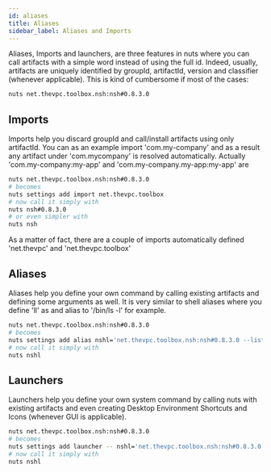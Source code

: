 ```yaml
---
id: aliases
title: Aliases
sidebar_label: Aliases and Imports
---
```


Aliases, Imports and launchers, are three features in nuts where you can call artifacts with a simple word instead of using the full id. Indeed, usually, artifacts are uniquely identified by groupId, artifactId, version and classifier (whenever applicable). This is kind of cumbersome if most of the cases:

```bash
nuts net.thevpc.toolbox.nsh:nsh#0.8.3.0
```

## Imports
Imports help you discard groupId and call/install artifacts using only artifactId. You can as an example
import 'com.my-company' and as a result any artifact under 'com.mycompany' is resolved automatically.
Actually 'com.my-company:my-app' and 'com.my-company.my-app:my-app' are

```bash
nuts net.thevpc.toolbox.nsh:nsh#0.8.3.0
# becomes
nuts settings add import net.thevpc.toolbox
# now call it simply with
nuts nsh#0.8.3.0
# or even simpler with
nuts nsh
```
As a matter of fact, there are a couple of imports automatically defined 'net.thevpc' and 'net.thevpc.toolbox' 

## Aliases
Aliases help you define your own command by calling existing artifacts and defining some arguments as well. It is very similar to shell aliases where you define 'll' as and alias to '/bin/ls -l' for example.

```bash
nuts net.thevpc.toolbox.nsh:nsh#0.8.3.0
# becomes
nuts settings add alias nshl='net.thevpc.toolbox.nsh:nsh#0.8.3.0 --list'
# now call it simply with
nuts nshl
```

## Launchers
Launchers help you define your own system command by calling nuts with existing artifacts and even creating Desktop Environment Shortcuts and Icons (whenever GUI is applicable). 


```bash
nuts net.thevpc.toolbox.nsh:nsh#0.8.3.0
# becomes
nuts settings add launcher -- nshl='net.thevpc.toolbox.nsh:nsh#0.8.3.0 --list'
# now call it simply with
nuts nshl
```
